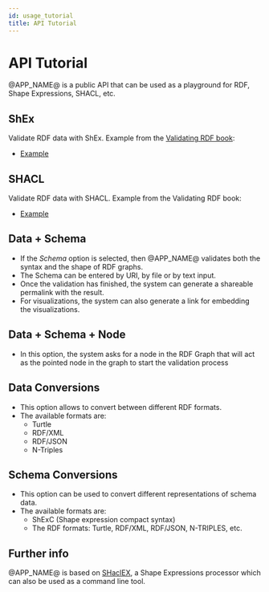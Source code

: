 ```yaml
---
id: usage_tutorial
title: API Tutorial
---
```


# API Tutorial

@APP_NAME@ is a public API that can be used as a playground for RDF, Shape Expressions, SHACL, etc.

## ShEx

Validate RDF data with ShEx. Example from the [Validating RDF book](https://book.validatingrdf.com/):

- [Example](https://rdfshape.weso.es/shExValidate?activeSchemaTab=%23schemaTextArea&activeTab=%23dataTextArea&data=PREFIX%20%3A%20%20%20%20%20%20%20%3Chttp%3A%2F%2Fexample.org%2F%3E%0APREFIX%20schema%3A%20%3Chttp%3A%2F%2Fschema.org%2F%3E%0APREFIX%20xsd%3A%20%20%20%20%3Chttp%3A%2F%2Fwww.w3.org%2F2001%2FXMLSchema%23%3E%0APREFIX%20foaf%3A%20%20%20%3Chttp%3A%2F%2Fxmlns.com%2Ffoaf%2F0.1%2F%3E%0A%0A%3Aalice%20schema%3Aname%20%20%20%20%20%20%20%20%20%20%20%22Alice%22%20%3B%20%20%20%20%20%20%20%20%20%20%20%20%23%20%25%2A%20%5CPasses%7B%3AUser%7D%20%2A%29%0A%20%20%20%20%20%20%20schema%3Agender%20%20%20%20%20%20%20%20%20schema%3AFemale%20%3B%0A%20%20%20%20%20%20%20schema%3Aknows%20%20%20%20%20%20%20%20%20%20%3Abob%20.%0A%0A%3Abob%20%20%20schema%3Agender%20%20%20%20%20%20%20%20%20schema%3AMale%20%3B%20%20%20%20%20%20%20%20%23%20%25%2A%20%5CPasses%7B%3AUser%7D%20%2A%29%0A%20%20%20%20%20%20%20schema%3Aname%20%20%20%20%20%20%20%20%20%20%20%22Robert%22%3B%20%20%20%20%20%20%20%20%20%20%20%20%0A%20%20%20%20%20%20%20schema%3AbirthDate%20%20%20%20%20%20%221980-03-10%22%5E%5Exsd%3Adate%20.%0A%0A%3Acarol%20schema%3Aname%20%20%20%20%20%20%20%20%20%20%20%22Carol%22%20%3B%20%20%20%20%20%20%20%20%20%20%20%20%23%20%25%2A%20%5CPasses%7B%3AUser%7D%20%2A%29%0A%20%20%20%20%20%20%20schema%3Agender%20%20%20%20%20%20%20%20%20%22unspecified%22%20%3B%20%20%0A%20%20%20%20%20%20%20foaf%3Aname%20%20%20%20%20%20%20%20%20%20%20%20%20%22Carol%22%20.%0A%0A%3Adave%20%20schema%3Aname%20%20%20%20%20%20%20%20%20%20%20%22Dave%22%3B%20%20%20%20%20%20%20%20%20%23%20%25%2A%20%5CFails%7B%3AUser%7D%20%2A%29%0A%20%20%20%20%20%20%20schema%3Agender%20%20%20%20%20%20%20%20%20%22XYY%22%3B%20%20%20%20%20%20%20%20%20%20%23%0A%20%20%20%20%20%20%20schema%3AbirthDate%20%20%20%20%20%201980%20.%20%20%20%20%20%20%20%20%20%20%23%20%25%2A%201980%20is%20not%20an%20xsd%3Adate%20%2A%29%0A%0A%3Aemily%20schema%3Aname%20%22Emily%22%2C%20%22Emilee%22%20%3B%20%20%20%20%20%20%20%23%20%25%2A%20%5CFails%7B%3AUser%7D%20%2A%29%0A%20%20%20%20%20%20%20schema%3Agender%20%20%20%20%20%20%20%20%20schema%3AFemale%20.%20%23%20%25%2A%20too%20many%20schema%3Anames%20%2A%29%0A%0A%3Afrank%20foaf%3Aname%20%20%20%20%20%20%20%20%20%20%20%20%20%22Frank%22%20%3B%20%20%20%20%20%20%20%23%20%25%2A%20%5CFails%7B%3AUser%7D%20%2A%29%0A%20%20%20%20%20%20%20schema%3Agender%3A%20%20%20%20%20%20%20%20schema%3AMale%20.%20%20%20%23%20%25%2A%20missing%20schema%3Aname%20%2A%29%0A%0A%3Agrace%20schema%3Aname%20%20%20%20%20%20%20%20%20%20%20%22Grace%22%20%3B%20%20%20%20%20%20%20%23%20%25%2A%20%5CFails%7B%3AUser%7D%20%2A%29%0A%20%20%20%20%20%20%20schema%3Agender%20%20%20%20%20%20%20%20%20schema%3AMale%20%3B%20%20%20%23%20%0A%20%20%20%20%20%20%20schema%3Aknows%20%20%20%20%20%20%20%20%20%20_%3Ax%20.%20%20%20%20%20%20%20%20%20%20%20%23%20%25%2A%20%5C_%3Ax%20is%20not%20an%20IRI%20%2A%29%0A%0A%3Aharold%20schema%3Aname%20%20%20%20%20%20%20%20%20%22Harold%22%20%3B%20%20%20%20%23%20%25%2A%20%5CFails%7B%3AUser%7D%20%2A%29%0A%20%20%20%20%20%20%20%20schema%3Agender%20%20%20%20%20%20%20schema%3AMale%20%3B%20%0A%20%20%20%20%20%20%20%20schema%3Aknows%20%20%20%20%20%20%20%20%3Agrace%20.%20%20%20%20%20%20%23%20%25%2A%20%3Agrace%20does%20not%20conform%20to%20%3AUser%20%2A%29&dataFormat=TURTLE&dataFormatTextArea=TURTLE&endpoint=&inference=None&schema=PREFIX%20%3A%20%20%20%20%20%20%20%3Chttp%3A%2F%2Fexample.org%2F%3E%0APREFIX%20schema%3A%20%3Chttp%3A%2F%2Fschema.org%2F%3E%0APREFIX%20xsd%3A%20%20%3Chttp%3A%2F%2Fwww.w3.org%2F2001%2FXMLSchema%23%3E%0A%0A%3AUser%20%7B%0A%20%20schema%3Aname%20%20%20%20%20%20%20%20%20%20xsd%3Astring%20%20%3B%0A%20%20schema%3AbirthDate%20%20%20%20%20xsd%3Adate%3F%20%20%3B%0A%20%20schema%3Agender%20%20%20%20%20%20%20%20%5B%20schema%3AMale%20schema%3AFemale%20%5D%20OR%20xsd%3Astring%20%3B%0A%20%20schema%3Aknows%20%20%20%20%20%20%20%20%20IRI%20%40%3AUser%2A%0A%7D&schemaEngine=ShEx&schemaFormat=ShExC&shapeMap=%3Aalice%40%3AUser%2C%3Abob%40%3AUser%2C%3Acarol%40%3AUser%2C%3Aemily%40%3AUser%2C%3Afrank%40%3AUser%2C%3Agrace%40%3AUser%2C%3Aharold%40%3AUser&shapeMapActiveTab=%23shapeMapTextArea&shapeMapFormat=Compact&triggerMode=shapeMap)

## SHACL

Validate RDF data with SHACL. Example from the Validating RDF book:

- [Example](https://rdfshape.weso.es/shaclValidate?activeSchemaTab=%23schemaTextArea&activeTab=%23dataTextArea&data=%40prefix%20%3A%20%20%20%20%20%20%20%3Chttp%3A%2F%2Fexample.org%2F%3E%20.%0A%40prefix%20sh%3A%20%20%20%20%20%3Chttp%3A%2F%2Fwww.w3.org%2Fns%2Fshacl%23%3E%20.%0A%40prefix%20xsd%3A%20%20%20%20%3Chttp%3A%2F%2Fwww.w3.org%2F2001%2FXMLSchema%23%3E%20.%0A%40prefix%20schema%3A%20%3Chttp%3A%2F%2Fschema.org%2F%3E%20.%0A%40prefix%20foaf%3A%20%20%20%3Chttp%3A%2F%2Fxmlns.com%2Ffoaf%2F0.1%2F%3E%20.%0A%40prefix%20rdfs%3A%20%20%20%3Chttp%3A%2F%2Fwww.w3.org%2F2000%2F01%2Frdf-schema%23%3E%20.%0A%20%20%20%20%20%20%20%20%0A%0A%3Aalice%20a%20%3AUser%3B%20%20%20%20%20%20%20%20%20%20%20%20%20%20%20%20%20%20%20%20%20%20%20%20%20%20%20%20%20%23%25%2A%5CPasses%7B%3AUserShape%7D%20%2A%29%20%20%20%20%20%0A%20%20%20%20%20%20%20schema%3Aname%20%20%20%20%20%20%20%20%20%20%20%22Alice%22%20%3B%20%20%20%20%20%20%20%20%20%20%20%20%0A%20%20%20%20%20%20%20schema%3Agender%20%20%20%20%20%20%20%20%20schema%3AFemale%20%3B%0A%20%20%20%20%20%20%20schema%3Aknows%20%20%20%20%20%20%20%20%20%20%3Abob%20.%0A%0A%3Abob%20%20%20a%20%3AUser%3B%20%20%20%20%20%20%20%20%20%20%20%20%20%20%20%20%20%20%20%20%20%20%20%20%20%20%20%20%20%23%25%2A%5CPasses%7B%3AUserShape%7D%20%2A%29%20%20%20%20%20%0A%20%20%20%20%20%20%20schema%3Agender%20%20%20%20%20%20%20%20%20schema%3AMale%20%3B%20%20%20%20%20%20%20%20%0A%20%20%20%20%20%20%20schema%3Aname%20%20%20%20%20%20%20%20%20%20%20%22Robert%22%3B%0A%20%20%20%20%20%20%20schema%3AbirthDate%20%20%20%20%20%20%221980-03-10%22%5E%5Exsd%3Adate%20.%0A%0A%3Acarol%20a%20%3AUser%3B%20%20%20%20%20%20%20%20%20%20%20%20%20%20%20%20%20%20%20%20%20%20%20%20%20%20%20%20%20%23%25%2A%5CPasses%7B%3AUserShape%7D%20%2A%29%20%20%20%20%20%0A%20%20%20%20%20%20%20schema%3Aname%20%20%20%20%20%20%20%20%20%20%20%22Carol%22%20%3B%20%20%20%20%20%20%20%20%20%20%20%20%0A%20%20%20%20%20%20%20schema%3Agender%20%20%20%20%20%20%20%20%20schema%3AFemale%20%3B%20%20%0A%20%20%20%20%20%20%20foaf%3Aname%20%20%20%20%20%20%20%20%20%20%20%20%20%22Carol%22%20.&dataFormat=TURTLE&dataFormatTextArea=TURTLE&endpoint=&inference=None&schema=%40prefix%20%3A%20%20%20%20%20%20%20%3Chttp%3A%2F%2Fexample.org%2F%3E%20.%0A%40prefix%20sh%3A%20%20%20%20%20%3Chttp%3A%2F%2Fwww.w3.org%2Fns%2Fshacl%23%3E%20.%0A%40prefix%20xsd%3A%20%20%20%20%3Chttp%3A%2F%2Fwww.w3.org%2F2001%2FXMLSchema%23%3E%20.%0A%40prefix%20schema%3A%20%3Chttp%3A%2F%2Fschema.org%2F%3E%20.%0A%40prefix%20foaf%3A%20%20%20%3Chttp%3A%2F%2Fxmlns.com%2Ffoaf%2F0.1%2F%3E%20.%0A%40prefix%20rdfs%3A%20%20%20%3Chttp%3A%2F%2Fwww.w3.org%2F2000%2F01%2Frdf-schema%23%3E%20.%0A%20%20%20%20%20%20%20%20%0A%3AUserShape%20a%20sh%3ANodeShape%3B%0A%20%20%20sh%3AtargetClass%20%3AUser%20%3B%0A%20%20%20sh%3Aproperty%20%5B%20%20%20%20%20%20%20%20%20%20%20%20%20%20%20%20%20%20%23%20Blank%20node%201%0A%20%20%20%20sh%3Apath%20%20%20%20%20schema%3Aname%20%3B%20%0A%20%20%20%20sh%3AminCount%201%3B%20%0A%20%20%20%20sh%3AmaxCount%201%3B%0A%20%20%20%20sh%3Adatatype%20xsd%3Astring%20%3B%0A%20%20%5D%20%3B%0A%20%20sh%3Aproperty%20%5B%20%20%20%20%20%20%20%20%20%20%20%20%20%20%20%20%20%20%20%23%20Blank%20node%202%0A%20%20%20sh%3Apath%20schema%3Agender%20%3B%0A%20%20%20sh%3AminCount%201%3B%0A%20%20%20sh%3AmaxCount%201%3B%0A%20%20%20sh%3Aor%20%28%0A%20%20%20%20%5B%20sh%3Ain%20%28schema%3AMale%20schema%3AFemale%29%20%5D%0A%20%20%20%20%5B%20sh%3Adatatype%20xsd%3Astring%5D%0A%20%20%20%29%0A%20%20%5D%20%3B%0A%20%20sh%3Aproperty%20%5B%20%20%20%20%20%20%20%20%20%20%20%20%20%20%20%20%20%20%20%23%20Blank%20node%203%20%20%0A%20%20%20sh%3Apath%20%20%20%20%20schema%3AbirthDate%20%3B%20%0A%20%20%20sh%3AmaxCount%201%3B%20%0A%20%20%20sh%3Adatatype%20xsd%3Adate%20%3B%0A%20%20%5D%20%3B%0A%20%20sh%3Aproperty%20%5B%20%20%20%20%20%20%20%20%20%20%20%20%20%20%20%20%20%20%20%23%20Blank%20node%204%20%0A%20%20%20sh%3Apath%20%20%20%20%20schema%3Aknows%20%3B%20%0A%20%20%20sh%3AnodeKind%20sh%3AIRI%20%3B%0A%20%20%20sh%3Aclass%20%20%20%20%3AUser%20%3B%0A%20%20%5D%20.&schemaEngine=JenaSHACL&schemaFormat=TURTLE&schemaInference=none&triggerMode=targetDecls)

## Data + Schema

- If the _Schema_ option is selected, then @APP_NAME@ validates both the syntax and the shape of RDF graphs.
- The Schema can be entered by URI, by file or by text input.
- Once the validation has finished, the system can generate a shareable permalink with the result.
- For visualizations, the system can also generate a link for embedding the visualizations.

## Data + Schema + Node

- In this option, the system asks for a node in the RDF Graph that will act as the pointed node in the graph to start
  the validation process

## Data Conversions

- This option allows to convert between different RDF formats.
- The available formats are:
    * Turtle
    * RDF/XML
    * RDF/JSON
    * N-Triples

## Schema Conversions

- This option can be used to convert different representations of schema data.
- The available formats are:
    * ShExC (Shape expression compact syntax)
    * The RDF formats: Turtle, RDF/XML, RDF/JSON, N-TRIPLES, etc.

## Further info

@APP_NAME@ is based on [SHaclEX](http://github.com/weso/shaclex/), a Shape Expressions processor which can also be used as
a command line tool. 